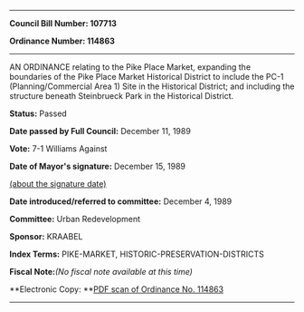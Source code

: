 

********

**Council Bill Number: 107713**
   
**Ordinance Number: 114863**
********

 AN ORDINANCE relating to the Pike Place Market, expanding the boundaries of the Pike Place Market Historical District to include the PC-1 (Planning/Commercial Area 1) Site in the Historical District; and including the structure beneath Steinbrueck Park in the Historical District.

**Status:** Passed
   
**Date passed by Full Council:** December 11, 1989
   
**Vote:** 7-1 Williams Against
   
**Date of Mayor's signature:** December 15, 1989
   
[(about the signature date)](/~public/approvaldate.htm)
   
   
   
**Date introduced/referred to committee:** December 4, 1989
   
**Committee:** Urban Redevelopment
   
**Sponsor:** KRAABEL
   
   
**Index Terms:** PIKE-MARKET, HISTORIC-PRESERVATION-DISTRICTS

**Fiscal Note:**_(No fiscal note available at this time)_

**Electronic Copy: **[PDF scan of Ordinance No. 114863](/~archives/Ordinances/Ord_114863.pdf)

********

